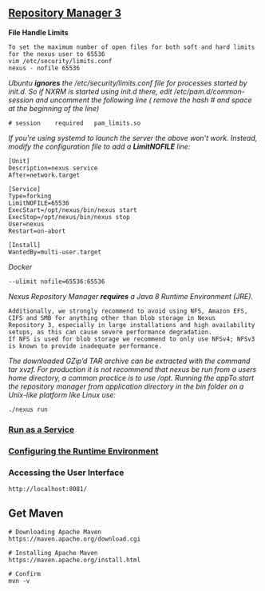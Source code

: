 ## [Repository Manager 3](https://help.sonatype.com/repomanager3)
**File Handle Limits**
```
To set the maximum number of open files for both soft and hard limits for the nexus user to 65536
vim /etc/security/limits.conf
nexus - nofile 65536
```
*Ubuntu **ignores** the /etc/security/limits.conf file for processes started by init.d.
So if NXRM is started using init.d there, edit /etc/pam.d/common-session and uncomment the following line ( remove the hash # and space at the beginning of the line)*
```
# session    required   pam_limits.so
```
*If you're using systemd to launch the server the above won't work. Instead, modify the configuration file to add a **LimitNOFILE** line:*
```
[Unit]
Description=nexus service
After=network.target

[Service]
Type=forking
LimitNOFILE=65536
ExecStart=/opt/nexus/bin/nexus start
ExecStop=/opt/nexus/bin/nexus stop
User=nexus
Restart=on-abort

[Install]
WantedBy=multi-user.target
```
*Docker*
```
--ulimit nofile=65536:65536
```
*Nexus Repository Manager **requires** a Java 8 Runtime Environment (JRE).*
```
Additionally, we strongly recommend to avoid using NFS, Amazon EFS, CIFS and SMB for anything other than blob storage in Nexus 
Repository 3, especially in large installations and high availability setups, as this can cause severe performance degradation.
If NFS is used for blob storage we recommend to only use NFSv4; NFSv3 is known to provide inadequate performance. 
```
*The downloaded GZip’d TAR archive can be extracted with the command tar xvzf. For production it is not recommend that nexus be run from a users
home directory, a common practice is to use /opt. Running the appTo start the repository manager from application directory in the bin folder 
on a Unix-like platform like Linux use:*
```
./nexus run
```
### [Run as a Service](https://help.sonatype.com/repomanager3/installation/run-as-a-service)
### [Configuring the Runtime Environment](https://help.sonatype.com/repomanager3/installation/configuring-the-runtime-environment)
### Accessing the User Interface
```
http://localhost:8081/
```
## Get Maven
```
# Downloading Apache Maven
https://maven.apache.org/download.cgi

# Installing Apache Maven
https://maven.apache.org/install.html

# Confirm 
mvn -v
```
